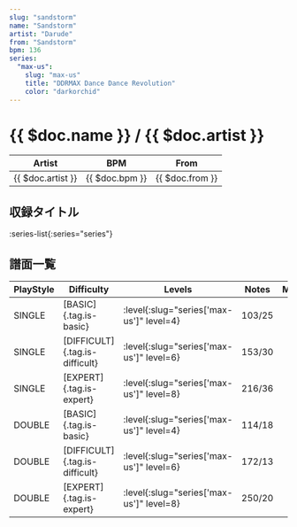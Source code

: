 ```yaml
---
slug: "sandstorm"
name: "Sandstorm"
artist: "Darude"
from: "Sandstorm"
bpm: 136
series:
  "max-us":
    slug: "max-us"
    title: "DDRMAX Dance Dance Revolution"
    color: "darkorchid"
---
```


# {{ $doc.name }} / {{ $doc.artist }}

|Artist|BPM|From|
|------|---|----|
|{{ $doc.artist }}|{{ $doc.bpm }}|{{ $doc.from }}|

## 収録タイトル

:series-list{:series="series"}

## 譜面一覧

|PlayStyle|Difficulty|Levels|Notes|Movie|
|---------|----------|------|-----|-----|
|SINGLE|[BASIC]{.tag.is-basic}|:level{:slug="series['max-us']" level=4}|103/25||
|SINGLE|[DIFFICULT]{.tag.is-difficult}|:level{:slug="series['max-us']" level=6}|153/30||
|SINGLE|[EXPERT]{.tag.is-expert}|:level{:slug="series['max-us']" level=8}|216/36||
|DOUBLE|[BASIC]{.tag.is-basic}|:level{:slug="series['max-us']" level=4}|114/18||
|DOUBLE|[DIFFICULT]{.tag.is-difficult}|:level{:slug="series['max-us']" level=6}|172/13||
|DOUBLE|[EXPERT]{.tag.is-expert}|:level{:slug="series['max-us']" level=8}|250/20||
